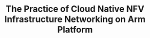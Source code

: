 ---
categories:
- bkk19
description: '> Cloud Native is an approach to building and running applications that
  exploit the advantages of the cloud computing delivery model. It typically means
  to use containerized open source software stack, dynamically orchestrated and managed
  to optimize resource utilization.<br /> To build cloud native NFV infrastructure,
  in addition to containerized NFV orchestration engine, such as Kubernetes, we need
  high performance, scalable and micro-service oriented networking solutions to enable
  the seamless connection of cloud native applications.<br /> In this presentation,
  we would like to show cloud native NFV infrastructure networking solutions on Arm
  platforms. It will cover the following on Arm:<br /> 1. The building of Cloud Native
  NFV infrastructure with high performance networking support on arm platform; <br
  /> 2. Contiv/VPP based Kubernetes container networking solutions on arm and its
  performance evaluation;<br /> 3. Service Function Chain (SFC) and Network Service
  Mesh(NSM) enhancement for cloud native applications based on Contiv/VPP;<br /> 4.
  Cloud native applications fast deployment and service management;<br /> 5. Other
  cloud native networking solutions available on arm.<br />'
future_image:
  featured: 'true'
  path: /assets/images/featured-images/bkk19/BKK19-414.png
session_attendee_num: '1'
session_id: BKK19-414
session_room: Session Room 2 (Lotus 3-4)
session_slot:
  end_time: '2019-04-04 12:25:00'
  start_time: '2019-04-04 12:00:00'
session_speakers:
- speaker_bio: Zijin Tao is a Ph.D in Computer Networking, who has worked in this
    area for more than 15 years. He has worked as a network engineer in research institute
    of university for more than 10 years. Then he worked in IBM for almost 5 years
    for SDN and Cloud Networking. <br /> Now he is working in Arm as an Staff Software
    Engineer, mainly on networking infrastructure open source projects.<br /> Zijin
    Tao has filed more than 10 patents and papers in Computer Networking.
  speaker_company: arm
  speaker_image: /assets/images/speakers/bkk19/TrevorTao.jpg
  speaker_location: Shanghai, China
  speaker_name: Trevor Tao
  speaker_position: Staff Software Engineer
  speaker_username: trevortao
session_track: Networking
tag: session
tags:
- Open Source Development
- Networking
title: The Practice of Cloud Native NFV Infrastructure Networking on Arm Platform
---